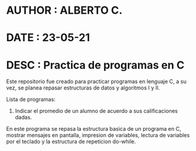 # AUTHOR : ALBERTO C.
# DATE	 : 23-05-21
# DESC	 : Practica de programas en C

Este repositorio fue creado para practicar programas en lenguaje C, a su vez,
se planea repasar estructuras de datos y algoritmos I y II.

Lista de programas:

1. Indicar el promedio de un alumno de acuerdo a sus calificaciones dadas.

En este programa se repasa la estructura basica de un programa en C,
mostrar mensajes en pantalla, impresion de variables, lectura de 
variables por el teclado y la estructura de repeticion do-while.
